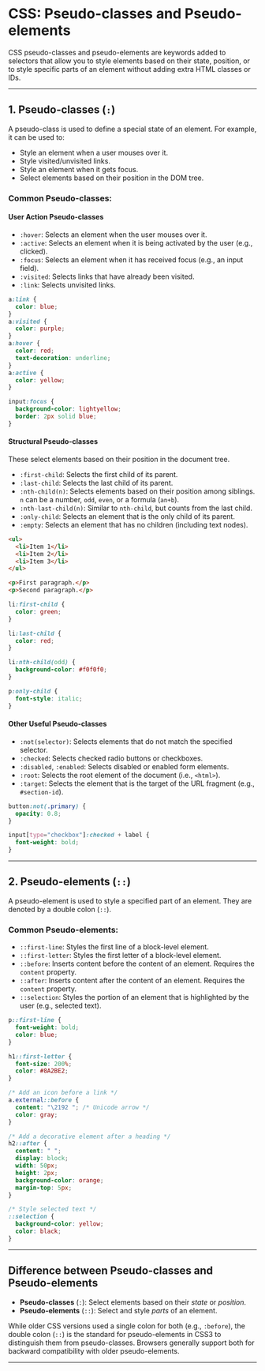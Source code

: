 # CSS: Pseudo-classes and Pseudo-elements

CSS pseudo-classes and pseudo-elements are keywords added to selectors that allow you to style elements based on their state, position, or to style specific parts of an element without adding extra HTML classes or IDs.

---
## 1. Pseudo-classes (`:`) 

A pseudo-class is used to define a special state of an element. For example, it can be used to:

*   Style an element when a user mouses over it.
*   Style visited/unvisited links.
*   Style an element when it gets focus.
*   Select elements based on their position in the DOM tree.

### Common Pseudo-classes:

#### User Action Pseudo-classes

*   `:hover`: Selects an element when the user mouses over it.
*   `:active`: Selects an element when it is being activated by the user (e.g., clicked).
*   `:focus`: Selects an element when it has received focus (e.g., an input field).
*   `:visited`: Selects links that have already been visited.
*   `:link`: Selects unvisited links.

```css
a:link {
  color: blue;
}
a:visited {
  color: purple;
}
a:hover {
  color: red;
  text-decoration: underline;
}
a:active {
  color: yellow;
}

input:focus {
  background-color: lightyellow;
  border: 2px solid blue;
}
```

#### Structural Pseudo-classes

These select elements based on their position in the document tree.

*   `:first-child`: Selects the first child of its parent.
*   `:last-child`: Selects the last child of its parent.
*   `:nth-child(n)`: Selects elements based on their position among siblings. `n` can be a number, `odd`, `even`, or a formula (`an+b`).
*   `:nth-last-child(n)`: Similar to `nth-child`, but counts from the last child.
*   `:only-child`: Selects an element that is the only child of its parent.
*   `:empty`: Selects an element that has no children (including text nodes).

```html
<ul>
  <li>Item 1</li>
  <li>Item 2</li>
  <li>Item 3</li>
</ul>

<p>First paragraph.</p>
<p>Second paragraph.</p>
```

```css
li:first-child {
  color: green;
}

li:last-child {
  color: red;
}

li:nth-child(odd) {
  background-color: #f0f0f0;
}

p:only-child {
  font-style: italic;
}
```

#### Other Useful Pseudo-classes

*   `:not(selector)`: Selects elements that do not match the specified selector.
*   `:checked`: Selects checked radio buttons or checkboxes.
*   `:disabled`, `:enabled`: Selects disabled or enabled form elements.
*   `:root`: Selects the root element of the document (i.e., `<html>`).
*   `:target`: Selects the element that is the target of the URL fragment (e.g., `#section-id`).

```css
button:not(.primary) {
  opacity: 0.8;
}

input[type="checkbox"]:checked + label {
  font-weight: bold;
}
```

---
## 2. Pseudo-elements (`::`)

A pseudo-element is used to style a specified part of an element. They are denoted by a double colon (`::`).

### Common Pseudo-elements:

*   `::first-line`: Styles the first line of a block-level element.
*   `::first-letter`: Styles the first letter of a block-level element.
*   `::before`: Inserts content before the content of an element. Requires the `content` property.
*   `::after`: Inserts content after the content of an element. Requires the `content` property.
*   `::selection`: Styles the portion of an element that is highlighted by the user (e.g., selected text).

```css
p::first-line {
  font-weight: bold;
  color: blue;
}

h1::first-letter {
  font-size: 200%;
  color: #8A2BE2;
}

/* Add an icon before a link */
a.external::before {
  content: "\2192 "; /* Unicode arrow */
  color: gray;
}

/* Add a decorative element after a heading */
h2::after {
  content: " ";
  display: block;
  width: 50px;
  height: 2px;
  background-color: orange;
  margin-top: 5px;
}

/* Style selected text */
::selection {
  background-color: yellow;
  color: black;
}
```

---
## Difference between Pseudo-classes and Pseudo-elements

*   **Pseudo-classes** (`:`): Select elements based on their *state* or *position*.
*   **Pseudo-elements** (`::`): Select and style *parts* of an element.

While older CSS versions used a single colon for both (e.g., `:before`), the double colon (`::`) is the standard for pseudo-elements in CSS3 to distinguish them from pseudo-classes. Browsers generally support both for backward compatibility with older pseudo-elements.

---